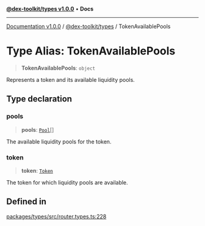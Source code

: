 [**@dex-toolkit/types v1.0.0**](../README.md) • **Docs**

***

[Documentation v1.0.0](../../../packages.md) / [@dex-toolkit/types](../README.md) / TokenAvailablePools

# Type Alias: TokenAvailablePools

> **TokenAvailablePools**: `object`

Represents a token and its available liquidity pools.

## Type declaration

### pools

> **pools**: [`Pool`](Pool.md)[]

The available liquidity pools for the token.

### token

> **token**: [`Token`](Token.md)

The token for which liquidity pools are available.

## Defined in

[packages/types/src/router.types.ts:228](https://github.com/niZmosis/dex-toolkit/blob/3d8b41b44787b30fbea5de3ab4737662ffb61bc8/packages/types/src/router.types.ts#L228)
